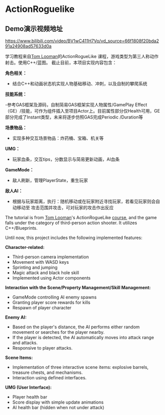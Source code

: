 # ActionRoguelike

## Demo演示视频地址
https://www.bilibili.com/video/BV1wC411H7Vo/vd_source=66f1808f20bda291a24908ad57633d0a


学习教程来自[Tom Looman](https://github.com/tomlooman)的ActionRogueLike 课程，游戏类型为第三人称动作射击。使用C++/蓝图。
截止目前，本项目实现内容包含：

**角色相关：**

- 结合C++和动画状态机实现人物基础移动、冲刺，以及自制的攀爬系统


**技能系统：**

-参考GAS框架及源码，自制简易GAS框架实现人物属性/GamePlay Effect（GE）/技能，可作为组件插入至项目Actor上。目前属性部分仅Health可用，GE部分完成了Instant类型，未来将逐步仿照GAS完成Periodic /Duration等

**场景物品：**

- 实现多种交互场景物品：炸药桶、宝箱、机关等

**UMG：**

- 玩家血条，交互tips，分数显示与简易更新动画，AI血条

**GameMode：**

- 敌人刷新，管理PlayerState，重生玩家

**敌人AI：**

- 根据与玩家距离，执行：随机移动或在玩家附近寻找玩家，若看见玩家则会自动移动至
攻击范围并攻击，可对玩家的攻击作出反应


The tutorial is from [Tom Looman](https://github.com/tomlooman)'s ActionRogueLike [course](https://courses.tomlooman.com/p/unrealengine-cpp?coupon_code=COMMUNITY15&src=github), and the game falls under the category of third-person action shooter. It utilizes C++/Blueprints.

Until now, this project includes the following implemented features:

**Character-related:**

- Third-person camera implementation
- Movement with WASD keys
- Sprinting and jumping
- Magic attack and black hole skill
- Implemented using Actor components

**Interaction with the Scene/Property Management/Skill Management:**

- GameMode controlling AI enemy spawns
- Granting player score rewards for kills
- Respawn of player character

**Enemy AI:**

- Based on the player's distance, the AI performs either random movement or searches for the player nearby.
- If the player is detected, the AI automatically moves into attack range and attacks.
- Responsive to player attacks.

**Scene Items:**

- Implementation of three interactive scene items: explosive barrels, treasure chests, and mechanisms.
- Interaction using defined interfaces.

**UMG (User Interface):**

- Player health bar
- Score display with simple update animations
- AI health bar (hidden when not under attack)
